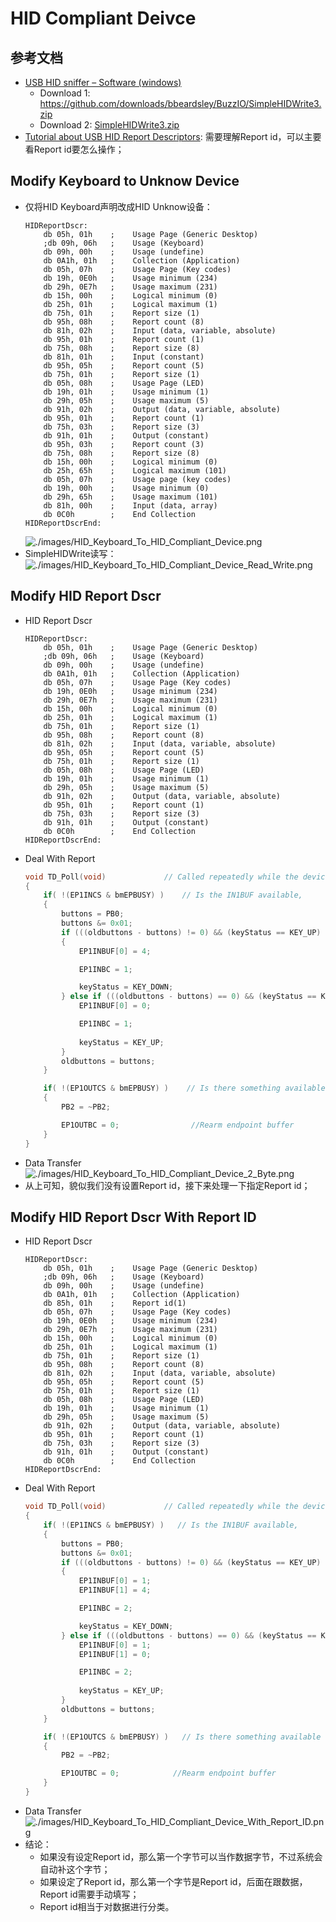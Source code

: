 # HID Compliant Deivce

## 参考文档

* [USB HID sniffer – Software (windows)](http://domoticx.com/usb-hid-sniffer-software-windows/)
  * Download 1: https://github.com/downloads/bbeardsley/BuzzIO/SimpleHIDWrite3.zip
  * Download 2: [SimpleHIDWrite3.zip](./refers/SimpleHIDWrite3.zip)
* [Tutorial about USB HID Report Descriptors](https://eleccelerator.com/tutorial-about-usb-hid-report-descriptors/): 需要理解Report id，可以主要看Report id要怎么操作；

## Modify Keyboard to Unknow Device

* 仅将HID Keyboard声明改成HID Unknow设备：  
  ```ASM
  HIDReportDscr:
      db 05h, 01h    ;    Usage Page (Generic Desktop)
      ;db 09h, 06h   ;    Usage (Keyboard)
      db 09h, 00h    ;    Usage (undefine)
      db 0A1h, 01h   ;    Collection (Application)
      db 05h, 07h    ;    Usage Page (Key codes)
      db 19h, 0E0h   ;    Usage minimum (234)
      db 29h, 0E7h   ;    Usage maximum (231)
      db 15h, 00h    ;    Logical minimum (0)
      db 25h, 01h    ;    Logical maximum (1)
      db 75h, 01h    ;    Report size (1)
      db 95h, 08h    ;    Report count (8)
      db 81h, 02h    ;    Input (data, variable, absolute)
      db 95h, 01h    ;    Report count (1)
      db 75h, 08h    ;    Report size (8)
      db 81h, 01h    ;    Input (constant)
      db 95h, 05h    ;    Report count (5)
      db 75h, 01h    ;    Report size (1)
      db 05h, 08h    ;    Usage Page (LED)
      db 19h, 01h    ;    Usage minimum (1)
      db 29h, 05h    ;    Usage maximum (5)
      db 91h, 02h    ;    Output (data, variable, absolute)
      db 95h, 01h    ;    Report count (1)
      db 75h, 03h    ;    Report size (3)
      db 91h, 01h    ;    Output (constant)
      db 95h, 03h    ;    Report count (3)
      db 75h, 08h    ;    Report size (8)
      db 15h, 00h    ;    Logical minimum (0)
      db 25h, 65h    ;    Logical maximum (101)
      db 05h, 07h    ;    Usage page (key codes)
      db 19h, 00h    ;    Usage minimum (0)
      db 29h, 65h    ;    Usage maximum (101)
      db 81h, 00h    ;    Input (data, array)
      db 0C0h        ;    End Collection
  HIDReportDscrEnd:
  ```
  ![./images/HID_Keyboard_To_HID_Compliant_Device.png](./images/HID_Keyboard_To_HID_Compliant_Device.png)
* SimpleHIDWrite读写：
  ![./images/HID_Keyboard_To_HID_Compliant_Device_Read_Write.png](./images/HID_Keyboard_To_HID_Compliant_Device_Read_Write.png)

## Modify HID Report Dscr

* HID Report Dscr
  ```ASM
  HIDReportDscr:
      db 05h, 01h    ;    Usage Page (Generic Desktop)
      ;db 09h, 06h   ;    Usage (Keyboard)
      db 09h, 00h    ;    Usage (undefine)
      db 0A1h, 01h   ;    Collection (Application)
      db 05h, 07h    ;    Usage Page (Key codes)
      db 19h, 0E0h   ;    Usage minimum (234)
      db 29h, 0E7h   ;    Usage maximum (231)
      db 15h, 00h    ;    Logical minimum (0)
      db 25h, 01h    ;    Logical maximum (1)
      db 75h, 01h    ;    Report size (1)
      db 95h, 08h    ;    Report count (8)
      db 81h, 02h    ;    Input (data, variable, absolute)
      db 95h, 05h    ;    Report count (5)
      db 75h, 01h    ;    Report size (1)
      db 05h, 08h    ;    Usage Page (LED)
      db 19h, 01h    ;    Usage minimum (1)
      db 29h, 05h    ;    Usage maximum (5)
      db 91h, 02h    ;    Output (data, variable, absolute)
      db 95h, 01h    ;    Report count (1)
      db 75h, 03h    ;    Report size (3)
      db 91h, 01h    ;    Output (constant)
      db 0C0h        ;    End Collection
  HIDReportDscrEnd:
  ```
* Deal With Report 
  ```C
  void TD_Poll(void)             // Called repeatedly while the device is idle
  {
      if( !(EP1INCS & bmEPBUSY) )    // Is the IN1BUF available,
      {
          buttons = PB0;
          buttons &= 0x01;
          if (((oldbuttons - buttons) != 0) && (keyStatus == KEY_UP) && (PB0 == 1))    //Change in button state
          {
              EP1INBUF[0] = 4;
  
              EP1INBC = 1;
  
              keyStatus = KEY_DOWN;
          } else if (((oldbuttons - buttons) == 0) && (keyStatus == KEY_DOWN) && (PB0 == 0)){
              EP1INBUF[0] = 0;
  
              EP1INBC = 1;
                
              keyStatus = KEY_UP;
          }
          oldbuttons = buttons;
      }
  
      if( !(EP1OUTCS & bmEPBUSY) )    // Is there something available
      {
          PB2 = ~PB2;
  
          EP1OUTBC = 0;                //Rearm endpoint buffer
      }
  }
  ```
* Data Transfer
  ![./images/HID_Keyboard_To_HID_Compliant_Device_2_Byte.png](./images/HID_Keyboard_To_HID_Compliant_Device_2_Byte.png)
* 从上可知，貌似我们没有设置Report id，接下来处理一下指定Report id；

## Modify HID Report Dscr With Report ID

* HID Report Dscr
  ```ASM
  HIDReportDscr:
      db 05h, 01h    ;    Usage Page (Generic Desktop)
      ;db 09h, 06h   ;    Usage (Keyboard)
      db 09h, 00h    ;    Usage (undefine)
      db 0A1h, 01h   ;    Collection (Application)
      db 85h, 01h    ;    Report id(1)
      db 05h, 07h    ;    Usage Page (Key codes)
      db 19h, 0E0h   ;    Usage minimum (234)
      db 29h, 0E7h   ;    Usage maximum (231)
      db 15h, 00h    ;    Logical minimum (0)
      db 25h, 01h    ;    Logical maximum (1)
      db 75h, 01h    ;    Report size (1)
      db 95h, 08h    ;    Report count (8)
      db 81h, 02h    ;    Input (data, variable, absolute)
      db 95h, 05h    ;    Report count (5)
      db 75h, 01h    ;    Report size (1)
      db 05h, 08h    ;    Usage Page (LED)
      db 19h, 01h    ;    Usage minimum (1)
      db 29h, 05h    ;    Usage maximum (5)
      db 91h, 02h    ;    Output (data, variable, absolute)
      db 95h, 01h    ;    Report count (1)
      db 75h, 03h    ;    Report size (3)
      db 91h, 01h    ;    Output (constant)
      db 0C0h        ;    End Collection
  HIDReportDscrEnd:
  ```
* Deal With Report 
  ```C
  void TD_Poll(void)             // Called repeatedly while the device is idle
  {
      if( !(EP1INCS & bmEPBUSY) )   // Is the IN1BUF available,
      {
          buttons = PB0;
          buttons &= 0x01;
          if (((oldbuttons - buttons) != 0) && (keyStatus == KEY_UP) && (PB0 == 1))   //Change in button state
          {
              EP1INBUF[0] = 1;
              EP1INBUF[1] = 4;
  
              EP1INBC = 2;
  
              keyStatus = KEY_DOWN;
          } else if (((oldbuttons - buttons) == 0) && (keyStatus == KEY_DOWN) && (PB0 == 0)){
              EP1INBUF[0] = 1;
              EP1INBUF[1] = 0;
  
              EP1INBC = 2;
             
              keyStatus = KEY_UP;
          } 
          oldbuttons = buttons;
      }
  
      if( !(EP1OUTCS & bmEPBUSY) )   // Is there something available
      {
          PB2 = ~PB2;
  
          EP1OUTBC = 0;            //Rearm endpoint buffer
      }
  }
  ```
* Data Transfer
  ![./images/HID_Keyboard_To_HID_Compliant_Device_With_Report_ID.png](./images/HID_Keyboard_To_HID_Compliant_Device_With_Report_ID.png)
* 结论：
  * 如果没有设定Report id，那么第一个字节可以当作数据字节，不过系统会自动补这个字节；
  * 如果设定了Report id，那么第一个字节是Report id，后面在跟数据，Report id需要手动填写；
  * Report id相当于对数据进行分类。
